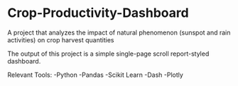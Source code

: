 # Crop-Productivity-Dashboard
A project that analyzes the impact of natural phenomenon (sunspot and rain activities) on crop harvest quantities

The output of this project is a simple single-page scroll report-styled dashboard.

Relevant Tools:
-Python
-Pandas
-Scikit Learn
-Dash
-Plotly

